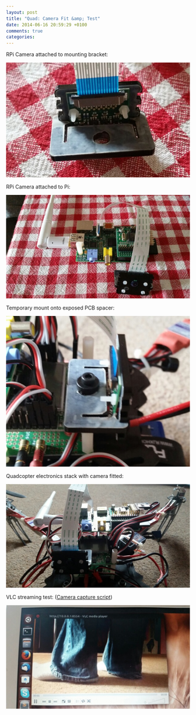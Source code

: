 ```yaml
---
layout: post
title: "Quad: Camera Fit &amp; Test"
date: 2014-06-16 20:59:29 +0100
comments: true
categories: 
---
```


RPi Camera attached to mounting bracket:

![](/quadcopter/66.jpg)

RPi Camera attached to Pi:

![](/quadcopter/67.jpg)

Temporary mount onto exposed PCB spacer:

![](/quadcopter/68.jpg)

Quadcopter electronics stack with camera fitted:

![](/quadcopter/69.jpg)

VLC streaming test: ([Camera capture script](https://github.com/ianrenton/raspi-utils/blob/master/capture.sh))

![](/quadcopter/70.jpg)

